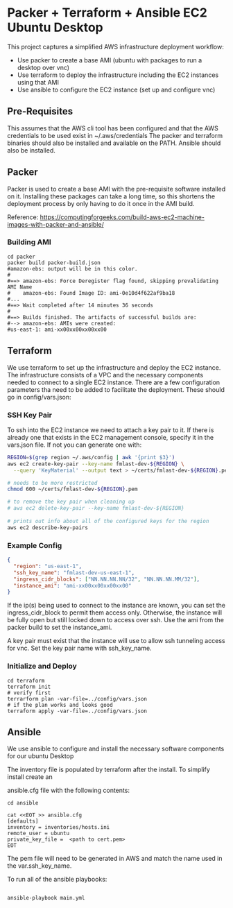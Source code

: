# Packer + Terraform + Ansible EC2 Ubuntu Desktop

This project captures a simplified AWS infrastructure deployment workflow:

* Use packer to create a base AMI (ubuntu with packages to run a desktop over vnc)
* Use terraform to deploy the infrastructure including the EC2 instances using that AMI
* Use ansible to configure the EC2 instance (set up and configure vnc)

## Pre-Requisites
This assumes that the AWS cli tool has been configured and that the AWS credentials to be used exist in ~/.aws/credentials
The packer and terraform binaries should also be installed and available on the PATH. Ansible should also be installed.

## Packer
Packer is used to create a base AMI with the pre-requisite software installed on it.  Installing these packages can
take a long time, so this shortens the deployment process by only having to do it once in the AMI build.

Reference: https://computingforgeeks.com/build-aws-ec2-machine-images-with-packer-and-ansible/

### Building AMI

```shell script
cd packer
packer build packer-build.json 
#amazon-ebs: output will be in this color.
#
#==> amazon-ebs: Force Deregister flag found, skipping prevalidating AMI Name
#    amazon-ebs: Found Image ID: ami-0e10d4f622af9ba18
#...
#==> Wait completed after 14 minutes 36 seconds
#
#==> Builds finished. The artifacts of successful builds are:
#--> amazon-ebs: AMIs were created:
#us-east-1: ami-xx00xx00xx00xx00

```

## Terraform
We use terraform to set up the infrastructure and deploy the EC2 instance.  The infrastructure consists of a 
VPC and the necessary components needed to connect to a single EC2 instance. There are a few configuration parameters
tha need to be added to facilitate the deployment.  These should go in config/vars.json: 

### SSH Key Pair

To ssh into the EC2 instance we need to attach a key pair to it.  If there is already one that exists
in the EC2 management console, specify it in the vars.json file. If not you can generate one with:

```bash
REGION=$(grep region ~/.aws/config | awk '{print $3}')
aws ec2 create-key-pair --key-name fmlast-dev-${REGION} \
  --query 'KeyMaterial' --output text > ~/certs/fmlast-dev-${REGION}.pem

# needs to be more restricted
chmod 600 ~/certs/fmlast-dev-${REGION}.pem

# to remove the key pair when cleaning up
# aws ec2 delete-key-pair --key-name fmlast-dev-${REGION} 
 
# prints out info about all of the configured keys for the region
aws ec2 describe-key-pairs
```

### Example Config

```json
{
  "region": "us-east-1",
  "ssh_key_name": "fmlast-dev-us-east-1",
  "ingress_cidr_blocks": ["NN.NN.NN.NN/32", "NN.NN.NN.MM/32"],
  "instance_ami": "ami-xx00xx00xx00xx00"
}
```

If the ip(s) being used to connect to the instance are known, you can set the ingress_cidr_block to permit them access only.
Otherwise, the instance will be fully open but still locked down to access over ssh.  Use the ami from the packer build 
to set the instance_ami.

A key pair must exist that the instance will use to allow ssh tunneling access for vnc.  Set the key pair name
with ssh_key_name.

### Initialize and Deploy

```shell script
cd terraform
terraform init
# verify first
terrarform plan -var-file=../config/vars.json
# if the plan works and looks good
terraform apply -var-file=../config/vars.json
```


## Ansible
We use ansible to configure and install the necessary software components for our ubuntu Desktop

The inventory file is populated by terraform after the install.  To simplify install create an

ansible.cfg file with the following contents:

```
cd ansible

cat <<EOT >> ansible.cfg
[defaults]
inventory = inventories/hosts.ini
remote_user = ubuntu
private_key_file =  <path to cert.pem>
EOT

```

The pem file will need to be generated in AWS and match the name used in the var.ssh_key_name.

To run all of the ansible playbooks:

```shell script

ansible-playbook main.yml
```
